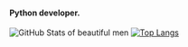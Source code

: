 #### Python developer.

![GitHub Stats of beautiful men](https://github-readme-stats.vercel.app/api?username=LLinoor&show_icons=true&count_private=true)
[![Top Langs](https://github-readme-stats.vercel.app/api/top-langs/?username=LLinoor&layout=compact)](https://github.com/anuraghazra/github-readme-stats)
